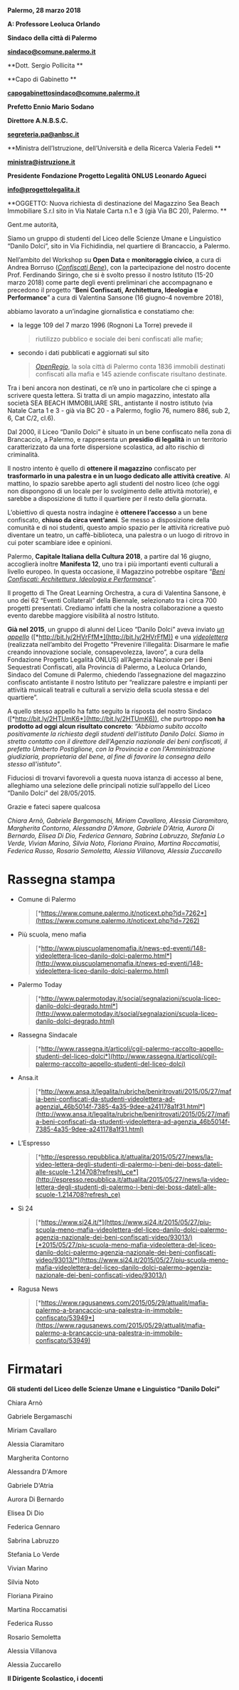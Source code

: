 **Palermo, 28 marzo 2018**

**A: Professore Leoluca Orlando**

**Sindaco della città di Palermo**

**sindaco@comune.palermo.it**

**Dott. Sergio Pollicita **

**Capo di Gabinetto **

**capogabinettosindaco@comune.palermo.it**

**Prefetto Ennio Mario Sodano**

**Direttore A.N.B.S.C.**

**segreteria.pa@anbsc.it**

**Ministra dell’Istruzione, dell’Università e della Ricerca Valeria
Fedeli **

**ministra@istruzione.it**

**Presidente Fondazione Progetto Legalità ONLUS Leonardo Agueci**

**info@progettolegalita.it**

**OGGETTO: Nuova richiesta di destinazione del Magazzino Sea Beach
Immobiliare S.r.l sito in Via Natale Carta n.1 e 3 (già Via BC 20),
Palermo. **

Gent\.me autorità,

Siamo un gruppo di studenti del Liceo delle Scienze Umane e Linguistico
“Danilo Dolci”, sito in Via Fichidindia, nel quartiere di Brancaccio, a
Palermo.

Nell’ambito del Workshop su **Open Data** e **monitoraggio civico**, a
cura di Andrea Borruso ([*Confiscati
Bene*](http://www.confiscatibene.it/it)), con la partecipazione del
nostro docente Prof. Ferdinando Siringo, che si è svolto presso il
nostro Istituto (15-20 marzo 2018) come parte degli eventi preliminari
che accompagnano e precedono il progetto “**Beni Confiscati,
Architettura, Ideologia e Performance**” a cura di Valentina Sansone (16
giugno-4 novembre 2018),

abbiamo lavorato a un’indagine giornalistica e constatiamo che:

-   la legge 109 del 7 marzo 1996 (Rognoni La Torre) prevede il
    > riutilizzo pubblico e sociale dei beni confiscati alle mafie;

-   secondo i dati pubblicati e aggiornati sul sito
    > [*OpenRegio*](https://openregio.it/), la sola città di Palermo
    > conta 1836 immobili destinati confiscati alla mafia e 145 aziende
    > confiscate risultano destinate.

Tra i beni ancora non destinati, ce n’è uno in particolare che ci spinge
a scrivere questa lettera. Si tratta di un ampio magazzino, intestato
alla società SEA BEACH IMMOBILIARE SRL, antistante il nostro istituto
(via Natale Carta 1 e 3 - già via BC 20 - a Palermo, foglio 76, numero
886, sub 2, 6, Cat C/2, cl.6).

Dal 2000, il Liceo “Danilo Dolci” è situato in un bene confiscato nella
zona di Brancaccio, a Palermo, e rappresenta un **presidio di legalità**
in un territorio caratterizzato da una forte dispersione scolastica, ad
alto rischio di criminalità.

Il nostro intento è quello di **ottenere il magazzino** confiscato per
**trasformarlo in una palestra e in un luogo dedicato alle attività
creative**. Al mattino, lo spazio sarebbe aperto agli studenti del
nostro liceo (che oggi non dispongono di un locale per lo svolgimento
delle attività motorie), e sarebbe a disposizione di tutto il quartiere
per il resto della giornata.

L’obiettivo di questa nostra indagine è **ottenere l’accesso** a un bene
confiscato, **chiuso da circa vent’anni**. Se messo a disposizione della
comunità e di noi studenti, questo ampio spazio per le attività
ricreative può diventare un teatro, un caffè-biblioteca, una palestra o
un luogo di ritrovo in cui poter scambiare idee e opinioni.

Palermo, **Capitale Italiana della Cultura 2018**, a partire dal 16
giugno, accoglierà inoltre **Manifesta 12**, uno tra i più importanti
eventi culturali a livello europeo. In questa occasione, il Magazzino
potrebbe ospitare “[*Beni Confiscati: Architettura, Ideologia e
Performance*](http://m12.manifesta.org/gli-eventi-collaterali-di-manifesta-12/?lang=it)”.

Il progetto di The Great Learning Orchestra, a cura di Valentina
Sansone, è uno dei 62 “Eventi Collaterali” della Biennale, selezionato
tra i circa 700 progetti presentati. Crediamo infatti che la nostra
collaborazione a questo evento darebbe maggiore visibilità al nostro
Istituto.

**Già nel 2015**, un gruppo di alunni del Liceo “Danilo Dolci” aveva
inviato [*un
appello*](https://drive.google.com/open?id=1JLAQqYPC36KuAus0W8TUsNfCStsPnHHs)
([*http://bit.ly/2HVrFfM*](http://bit.ly/2HVrFfM)) e una
[*videolettera*](https://www.youtube.com/watch?v=1mf1N_0YvbM&feature=youtu.be)
(realizzata nell’ambito del Progetto "Prevenire l’illegalità: Disarmare
le mafie creando innovazione sociale, consapevolezza, lavoro”, a cura
della Fondazione Progetto Legalità ONLUS) all’Agenzia Nazionale per i
Beni Sequestrati Confiscati, alla Provincia di Palermo, a Leoluca
Orlando, Sindaco del Comune di Palermo, chiedendo l’assegnazione del
magazzino confiscato antistante il nostro Istituto per “realizzare
palestre e impianti per attività musicali teatrali e culturali a
servizio della scuola stessa e del quartiere”.

A quello stesso appello ha fatto seguito la risposta del nostro Sindaco
([*http://bit.ly/2HTUmK6*](http://bit.ly/2HTUmK6)), che purtroppo **non
ha prodotto ad oggi alcun risultato concreto**: *“Abbiamo subito accolto
positivamente la richiesta degli studenti dell'istituto Danilo Dolci.
Siamo in stretto contatto con il direttore dell'Agenzia nazionale dei
beni confiscati, il prefetto Umberto Postiglione, con la Provincia e con
l'Amministrazione giudiziaria, proprietaria del bene, al fine di
favorire la consegna dello stesso all'istituto"*.

Fiduciosi di trovarvi favorevoli a questa nuova istanza di accesso al
bene, alleghiamo una selezione delle principali notizie sull’appello del
Liceo “Danilo Dolci” del 28/05/2015.

Grazie e fateci sapere qualcosa

*Chiara Arnò, Gabriele Bergamaschi, Miriam Cavallaro, Alessia
Ciaramitaro, Margherita Contorno, Alessandra D'Amore, Gabriele D'Atria,
Aurora Di Bernardo, Elisea Di Dio, Federica Gennaro, Sabrina Labruzzo,
Stefania Lo Verde, Vivian Marino, Silvia Noto, Floriana Piraino, Martina
Roccamatisi, Federica Russo, Rosario Semoletta, Alessia Villanova,
Alessia Zuccarello*

Rassegna stampa
===============

-   Comune di Palermo
    > [*https://www.comune.palermo.it/noticext.php?id=7262*](https://www.comune.palermo.it/noticext.php?id=7262)

-   Più scuola, meno mafia
    > [*http://www.piuscuolamenomafia.it/news-ed-eventi/148-videolettera-liceo-danilo-dolci-palermo.html*](http://www.piuscuolamenomafia.it/news-ed-eventi/148-videolettera-liceo-danilo-dolci-palermo.html)

-   Palermo Today
    > [*http://www.palermotoday.it/social/segnalazioni/scuola-liceo-danilo-dolci-degrado.html*](http://www.palermotoday.it/social/segnalazioni/scuola-liceo-danilo-dolci-degrado.html)

-   Rassegna Sindacale
    > [*http://www.rassegna.it/articoli/cgil-palermo-raccolto-appello-studenti-del-liceo-dolci*](http://www.rassegna.it/articoli/cgil-palermo-raccolto-appello-studenti-del-liceo-dolci)

-   Ansa.it
    > [*http://www.ansa.it/legalita/rubriche/beniritrovati/2015/05/27/mafia-beni-confiscati-da-studenti-videolettera-ad-agenzia\_46b5014f-7385-4a35-9dee-a241178a1f31.html*](http://www.ansa.it/legalita/rubriche/beniritrovati/2015/05/27/mafia-beni-confiscati-da-studenti-videolettera-ad-agenzia_46b5014f-7385-4a35-9dee-a241178a1f31.html)

-   L’Espresso
    > [*http://espresso.repubblica.it/attualita/2015/05/27/news/la-video-lettera-degli-studenti-di-palermo-i-beni-dei-boss-dateli-alle-scuole-1.214708?refresh\_ce*](http://espresso.repubblica.it/attualita/2015/05/27/news/la-video-lettera-degli-studenti-di-palermo-i-beni-dei-boss-dateli-alle-scuole-1.214708?refresh_ce)

-   Sì 24
    > [*https://www.si24.it/*](https://www.si24.it/2015/05/27/piu-scuola-meno-mafia-videolettera-del-liceo-danilo-dolci-palermo-agenzia-nazionale-dei-beni-confiscati-video/93013/)[*2015/05/27/piu-scuola-meno-mafia-videolettera-del-liceo-danilo-dolci-palermo-agenzia-nazionale-dei-beni-confiscati-video/93013/*](https://www.si24.it/2015/05/27/piu-scuola-meno-mafia-videolettera-del-liceo-danilo-dolci-palermo-agenzia-nazionale-dei-beni-confiscati-video/93013/)

-   Ragusa News
    > [*https://www.ragusanews.com/2015/05/29/attualit/mafia-palermo-a-brancaccio-una-palestra-in-immobile-confiscato/53949*](https://www.ragusanews.com/2015/05/29/attualit/mafia-palermo-a-brancaccio-una-palestra-in-immobile-confiscato/53949)

Firmatari
=========

**Gli studenti del Liceo delle Scienze Umane e Linguistico “Danilo
Dolci”**

Chiara Arnò

Gabriele Bergamaschi

Miriam Cavallaro

Alessia Ciaramitaro

Margherita Contorno

Alessandra D'Amore

Gabriele D'Atria

Aurora Di Bernardo

Elisea Di Dio

Federica Gennaro

Sabrina Labruzzo

Stefania Lo Verde

Vivian Marino

Silvia Noto

Floriana Piraino

Martina Roccamatisi

Federica Russo

Rosario Semoletta

Alessia Villanova

Alessia Zuccarello

**Il Dirigente Scolastico, i docenti**
